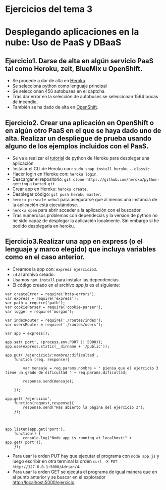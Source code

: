 # Ejercicios del tema 3
# Desplegando aplicaciones en la nube: Uso de PaaS y DBaaS

## Ejercicio1. Darse de alta en algún servicio PaaS tal como Heroku, zeit, BlueMix u OpenShift.

- Se procede a dar de alta en [Heroku](https://www.heroku.com/).
- Se selecciona python como lenguaje principal
- Se seleccionan 456 autobuses en el captcha.
- Tras dar error en la selección de autobuses se seleccionan 1564 bocas de incendio.
- También se ha dado de alta en [OpenShift](https://www.openshift.com/).

## Ejercicio2. Crear una aplicación en OpenShift o en algún otro PaaS en el que se haya dado uno de alta. Realizar un despliegue de prueba usando alguno de los ejemplos incluidos con el PaaS.

- Se va a realizar el [tutorial](https://devcenter.heroku.com/articles/getting-started-with-python) de python de Heroku para desplegar una aplicación.
- Instalar el CLI de Heroku con: `sudo snap install heroku --classic`.
- Hacer login en Heroku con: `heroku login`.
- Descargar el repositorio: `git clone https://github.com/heroku/python-getting-started.git`
- Crear app en Heroku: `heroku create`.
- Desplegar código: `git push heroku master`.
- `heroku ps:scale web=1` para asegurarse que al menos una instancia de la aplicación está ejecutándose.
- `heroku open` para abrir acceder a la aplicación con el buscador.
- Tras numerosos problemas con dependecias y la version de python no he sido capaz de desplegar la aplicación localmente. Sin embargo si he podido desplegarla en heroku.

## Ejercicio3.Realizar una app en express (o el lenguaje y marco elegido) que incluya variables como en el caso anterior.

- Creamos la app con: `express ejercicio3`.
- `cd` al archivo creado.
- Usamos `npm install` para instalar las dependencias.
- El código creado en el archivo _app.js_ es el siguiente:
~~~
var createError = require('http-errors');
var express = require('express');
var path = require('path');
var cookieParser = require('cookie-parser');
var logger = require('morgan');

var indexRouter = require('./routes/index');
var usersRouter = require('./routes/users');

var app = express();

app.set('port', (process.env.PORT || 5000));
app.use(express.static(__dirname + '/public'));

app.put('/ejercicio3/:nombre/:dificultad',
	function (req, response){
	
		var mensaje = req.params.nombre + " piensa que el ejercicio 3 tiene un grado de dificultad " + req.params.dificultad;

		response.send(mensaje);

	});

app.get('/ejercicio',
	function(request,response){
		response.send("Has abierto la página del ejercicio 3");
	});



app.listen(app.get('port'), 
	function() {
		console.log("Node app is running at localhost:" + 			app.get('port'));
	});
~~~

- Para usar la orden PUT hay que ejecutar el programa con `node app.js` y luego escribir en otra terminal la orden `curl -X PUT http://127.0.0.1:5000/Adrian/4`.
- Para usar la orden GET se ejecuta el programa de igual manera que en el punto anterior y se buscar en el explorador [http://localhost:5000/ejercicio](http://localhost:5000/ejercicio).


